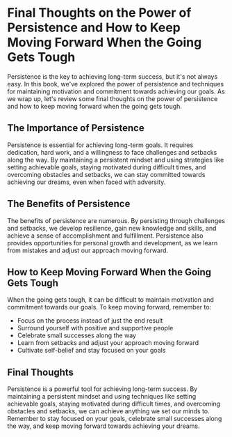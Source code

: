 Final Thoughts on the Power of Persistence and How to Keep Moving Forward When the Going Gets Tough
===========================================================================================================================

Persistence is the key to achieving long-term success, but it's not always easy. In this book, we've explored the power of persistence and techniques for maintaining motivation and commitment towards achieving our goals. As we wrap up, let's review some final thoughts on the power of persistence and how to keep moving forward when the going gets tough.

The Importance of Persistence
-----------------------------

Persistence is essential for achieving long-term goals. It requires dedication, hard work, and a willingness to face challenges and setbacks along the way. By maintaining a persistent mindset and using strategies like setting achievable goals, staying motivated during difficult times, and overcoming obstacles and setbacks, we can stay committed towards achieving our dreams, even when faced with adversity.

The Benefits of Persistence
---------------------------

The benefits of persistence are numerous. By persisting through challenges and setbacks, we develop resilience, gain new knowledge and skills, and achieve a sense of accomplishment and fulfillment. Persistence also provides opportunities for personal growth and development, as we learn from mistakes and adjust our approach moving forward.

How to Keep Moving Forward When the Going Gets Tough
----------------------------------------------------

When the going gets tough, it can be difficult to maintain motivation and commitment towards our goals. To keep moving forward, remember to:

* Focus on the process instead of just the end result
* Surround yourself with positive and supportive people
* Celebrate small successes along the way
* Learn from setbacks and adjust your approach moving forward
* Cultivate self-belief and stay focused on your goals

Final Thoughts
--------------

Persistence is a powerful tool for achieving long-term success. By maintaining a persistent mindset and using techniques like setting achievable goals, staying motivated during difficult times, and overcoming obstacles and setbacks, we can achieve anything we set our minds to. Remember to stay focused on your goals, celebrate small successes along the way, and keep moving forward towards achieving your dreams.
